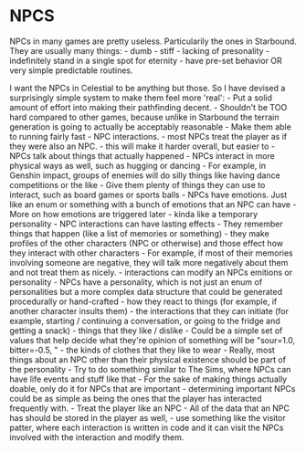 # NPCS 

NPCs in many games are pretty useless. Particularily the ones in Starbound. They are usually many things:
    - dumb
    - stiff
    - lacking of presonality
    - indefinitely stand in a single spot for eternity
    - have pre-set behavior OR very simple predictable routines.

I want the NPCs in Celestial to be anything but those. So I have devised a surprisingly simple system to make them feel more 'real':
    - Put a solid amount of effort into making their pathfinding decent.
        - Shouldn't be TOO hard compared to other games, because unlike in Starbound the terrain generation is going to actually be acceptably reasonable
        - Make them able to running fairly fast
    - NPC interactions.
        - most NPCs treat the player as if they were also an NPC.
            - this will make it harder overall, but easier to 
        - NPCs talk about things that actually happened
        - NPCs interact in more physical ways as well, such as hugging or dancing
            - For example, in Genshin impact, groups of enemies will do silly things like having dance competitions or the like
            - Give them plenty of things they can use to interact, such as board games or sports balls
        - NPCs have emotions. Just like an enum or something with a bunch of emotions that an NPC can have
            - More on how emotions are triggered later
            - kinda like a temporary personality
        - NPC interactions can have lasting effects
            - They remember things that happen (like a list of memories or something)
            - they make profiles of the other characters (NPC or otherwise) and those effect how they interact with other characters
                - For example, if most of their memories involving someone are negative, they will talk more negatively about them and not treat them as nicely.
            - interactions can modify an NPCs emitions or personality
        - NPCs have a personality, which is not just an enum of personalities but a more complex data structure that could be generated procedurally or hand-crafted
            - how they react to things (for example, if another character insults them)
            - the interactions that they can initiate (for example, starting / continuing a conversation, or going to the fridge and getting a snack)
            - things that they like / dislike
                - Could be a simple set of values that help decide what they're opinion of something will be "sour=1.0, bitter=-0.5, "
            - the kinds of clothes that they like to wear
            - Really, most things about an NPC other than their physical existence should be part of the personality
        - Try to do something similar to The Sims, where NPCs can have life events and stuff like that
            - For the sake of making things actually doable, only do it for NPCs that are important
                - determining important NPCs could be as simple as being the ones that the player has interacted frequently with.
        - Treat the player like an NPC
            - All of the data that an NPC has should be stored in the player as well, 
        - use something like the visitor patter, where each interaction is written in code and it can visit the NPCs involved with the interaction and modify them.